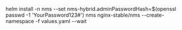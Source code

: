 helm install -n nms --set nms-hybrid.adminPasswordHash=$(openssl passwd -1 'YourPassword123#') nms nginx-stable/nms --create-namespace -f values.yaml --wait
